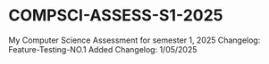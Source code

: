 # COMPSCI-ASSESS-S1-2025
My Computer Science Assessment for semester 1, 2025
Changelog:
Feature-Testing-NO.1
Added Changelog: 1/05/2025
